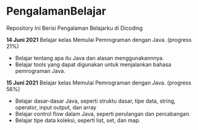 # PengalamanBelajar
Repository Ini Berisi Pengalaman Belajarku di Dicoding

**14 Juni 2021**
Belajar kelas Memulai Pemrograman dengan Java. (progress 21%)
  * Belajar tentang apa itu Java dan alasan menggunakannnya.
  * Belajar tools yang dapat digunakan untuk menjalankan bahasa pemrograman Java.

**15 Juni 2021**
Belajar kelas Memulai Pemrograman dengan Java. (progress 56%)
 * Belajar dasar-dasar Java, seperti struktu dasar, tipe data, string, operator, input output, dan array
 * Belajar control flow dalam Java, seperti perulangan dan percabangan.
 * Belajar tipe data koleksi, seperti list, set, dan map.
